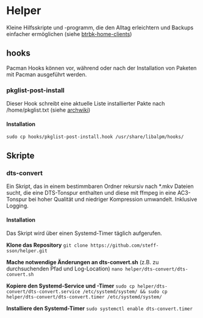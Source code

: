 # Helper
Kleine Hilfsskripte und -programm, die den Alltag erleichtern und Backups einfacher ermöglichen (siehe [btrbk-home-clients](https://github.com/steff-sson/btrbk-home-clients))

## hooks
Pacman Hooks können vor, während oder nach der Installation von Paketen mit Pacman ausgeführt werden.
### pkglist-post-install
Dieser Hook schreibt eine aktuelle Liste installierter Pakte nach /home/pkglist.txt (siehe [archwiki](https://wiki.archlinux.org/title/Pacman#Hooks))
#### Installation
`sudo cp hooks/pkglist-post-install.hook /usr/share/libalpm/hooks/`

## Skripte
### dts-convert
Ein Skript, das in einem bestimmbaren Ordner rekursiv nach *.mkv Dateien sucht, die eine DTS-Tonspur enthalten und diese mit ffmpeg in eine AC3-Tonspur bei hoher Qualität und niedriger Kompression umwandelt. Inklusive Logging.
#### Installation
Das Skript wird über einen Systemd-Timer täglich aufgerufen.

**Klone das Repository**
`git clone https://github.com/steff-sson/helper.git`

**Mache notwendige Änderungen an dts-convert.sh**
(z.B. zu durchsuchenden Pfad und Log-Location)
`nano helper/dts-convert/dts-convert.sh`

**Kopiere den Systemd-Service und -Timer**
`sudo cp helper/dts-convert/dts-convert.service /etc/systemd/system/ && sudo cp helper/dts-convert/dts-convert.timer /etc/systemd/system/`

**Installiere den Systemd-Timer**
`sudo systemctl enable dts-convert.timer`
